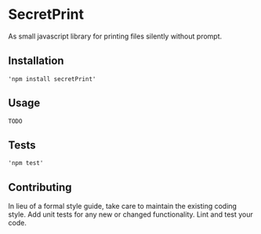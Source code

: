 SecretPrint
=========

As small javascript library for printing files silently without prompt. 

## Installation 

    'npm install secretPrint'

## Usage 

    TODO

## Tests

    'npm test'

## Contributing

In lieu of a formal style guide, take care to maintain the existing coding style. Add unit tests for any new or changed functionality. Lint and test your code.
